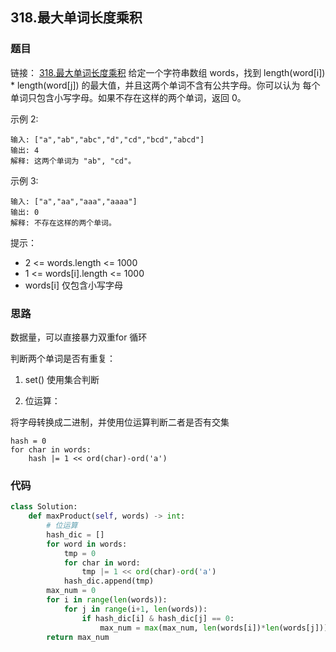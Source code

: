## 318.最大单词长度乘积

### 题目

链接：
[318.最大单词长度乘积](https://leetcode-cn.com/problems/maximum-product-of-word-lengths/)
 给定一个字符串数组 words，找到 length(word[i]) * length(word[j]) 的最大值，并且这两个单词不含有公共字母。你可以认为
每个单词只包含小写字母。如果不存在这样的两个单词，返回 0。 


示例 2: 

```
输入: ["a","ab","abc","d","cd","bcd","abcd"]
输出: 4 
解释: 这两个单词为 "ab", "cd"。
```
 

示例 3: 
 
```
输入: ["a","aa","aaa","aaaa"]
输出: 0 
解释: 不存在这样的两个单词。

```

提示： 
 
- 2 <= words.length <= 1000 
- 1 <= words[i].length <= 1000 
- words[i] 仅包含小写字母 


### 思路

数据量，可以直接暴力双重for 循环

判断两个单词是否有重复： 
1. set() 
使用集合判断
   
2. 位运算： 

将字母转换成二进制，并使用位运算判断二者是否有交集

```
hash = 0
for char in words:
    hash |= 1 << ord(char)-ord('a')

```


### 代码


```python
class Solution:
    def maxProduct(self, words) -> int:
        # 位运算
        hash_dic = []
        for word in words:
            tmp = 0
            for char in word:
                tmp |= 1 << ord(char)-ord('a')
            hash_dic.append(tmp)
        max_num = 0
        for i in range(len(words)):
            for j in range(i+1, len(words)):
                if hash_dic[i] & hash_dic[j] == 0:
                    max_num = max(max_num, len(words[i])*len(words[j]))
        return max_num

```
